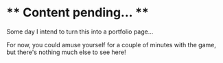 # ** Content pending... **

Some day I intend to turn this into a portfolio page...

For now, you could amuse yourself for a couple of minutes with the game, but there's nothing much else to see here!
